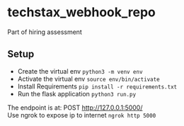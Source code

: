 # techstax_webhook_repo
Part of hiring assessment

## Setup

- Create the virtual env `python3 -m venv env`
- Activate the virtual env `source env/bin/activate`
- Install Requirements `pip install -r requirements.txt`
- Run the flask application `python3 run.py`

The endpoint is at: POST http://127.0.0.1:5000/  
Use ngrok to expose ip to internet `ngrok http 5000`
